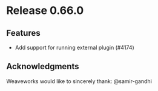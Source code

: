 # Release 0.66.0

## Features

- Add support for running external plugin (#4174)

## Acknowledgments
Weaveworks would like to sincerely thank:
  @samir-gandhi

